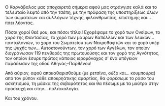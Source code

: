 Ο Καρνάβαλος μας αποχαιρετά σήμερα αφού μας στράγγισε καλά και το τελευταίο λεφτό από την τσέπη, με την πρόφαση της
υποστηρίξεως όλων των σωματείων και συλλόγων τέχνης, φιλανθρωπίας, επιστήμης και... πάει λέοντας.

Πόσοι χοροί θεέ μου, και πόσοι τίτλοι! Εχορέψαμε το χορό των Ονείρων, το χορό της Φαντασίας, το χορό των μαύρων
Καπέλλων και των λευκών... πανταλονιών, το χορό του Σωματείου των Νεκροθαφτών και το χορό υπέρ της ψυχής των...
Αυτοκτονούντων, τον χορό των Αγγέλων, τον οποίον διογράνωσαν 119 πενθερές της πρωτευούσης και τον χορό της Αγνότητος,
τον οποίον έσυρε πρώτος κάποιος ιερομόναχος σ' ένα υπόγειον παράδεισον της οδού Αθηνάς&ndash;Παρθένου!

Από αύριον, αφού αποκαθαρισθούμε (με ρετσίνα, ούζο και... κουμπούρα) από τον ρύπον κάθε αποκρηάτικης αμαρτίας, θα
φορέσωμε το ράσο του ασκητισμού, τη μάσκα της σοβαρότητος και θα πέσωμε με τα μούτρα στην προσευχή και στην...
πολιτικολογία.

Και του χρόνου.

